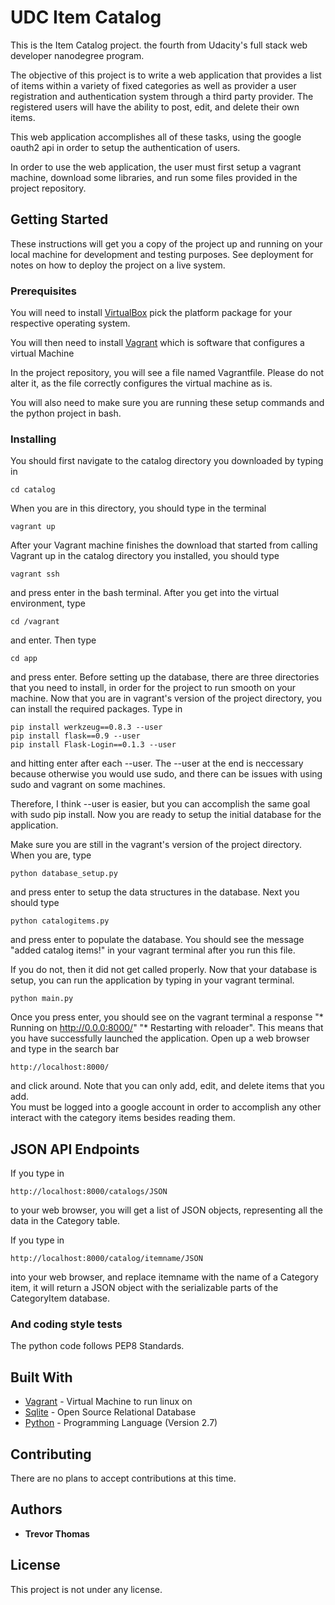 # UDC Item Catalog

This is the Item Catalog project. the fourth from Udacity's full stack web developer nanodegree program.  

The objective of this project is to write a web application that provides a list of items within a variety of fixed categories as well as provider a user registration and authentication system through a third party provider.  The registered users will have the ability to post, edit, and delete their own items.  

This web application accomplishes all of these tasks, using the google oauth2 api in order to setup the authentication of users.  

In order to use the web application, the user must first setup a vagrant machine, download some libraries, and run some files provided in the project repository.


## Getting Started
These instructions will get you a copy of the project up and running on your local machine for development and testing purposes. See deployment for notes on how to deploy the project on a live system.

### Prerequisites

You will need to install [VirtualBox](https://www.virtualbox.org/wiki/Downloads)
pick the platform package for your respective operating system.

You will then need to install [Vagrant](https://www.vagrantup.com/downloads.html)
which is software that configures a virtual Machine

In the project repository, you will see a file named Vagrantfile.  Please do not alter it, as the file correctly configures the virtual machine as is.

You will also need to make sure you are running these setup commands and the python project in bash.


### Installing

You should first navigate to the catalog directory you downloaded by typing in
```
cd catalog
```

When you are in this directory, you should type in the terminal
```
vagrant up
```



After your Vagrant machine finishes the download that started from calling Vagrant up in the catalog directory you installed,
you should type



```
vagrant ssh
```


and press enter in the bash terminal.  After you get into the virtual environment, type

```
cd /vagrant
```


and enter.  Then type
```
cd app
```


and press enter. Before setting up the database, there are three directories that you need to install, in order for the project to run smooth on your machine.  Now that you are in vagrant's version of the project directory, you can install the required packages. Type in


```
pip install werkzeug==0.8.3 --user
pip install flask==0.9 --user
pip install Flask-Login==0.1.3 --user
```


and hitting enter after each --user.  The --user at the end is neccessary because otherwise you would use sudo, and there can be issues with using sudo and vagrant on some machines.  


Therefore, I think --user is easier, but you can accomplish the same goal with sudo pip install.  Now you are ready to setup the initial database for the application.


Make sure you are still in the vagrant's version of the project directory.  When you are, type
```
python database_setup.py
```
and press enter to setup the data structures in the database.  Next you should type
```
python catalogitems.py
```
and press enter to populate the database.  You should see the message "added catalog items!" in your vagrant terminal after you run this file.  

If you do not, then it did not get called properly. Now that your database is setup, you can run the application by typing in your vagrant terminal.
```
python main.py
```
Once you press enter, you should see on the vagrant terminal a response
"* Running on http://0.0.0:8000/"
"* Restarting with reloader".
 This means that you have successfully launched the application.  Open up a web browser and type in the search bar
```
http://localhost:8000/
```
and click around.  Note that you can only add, edit, and delete items that you add.  
You must be logged into a google account in order to accomplish any other interact with the category items besides reading them.


## JSON API Endpoints

If you type in
```
http://localhost:8000/catalogs/JSON

```
to your web browser, you will get a list of JSON objects, representing all the data in the Category table.

If you type in
```
http://localhost:8000/catalog/itemname/JSON
```
into your web browser, and replace itemname with the name of a Category item, it will return a JSON object with the serializable parts of the CategoryItem database.

### And coding style tests

The python code follows PEP8 Standards.



## Built With

* [Vagrant](https://www.vagrantup.com/) - Virtual Machine to run linux on
* [Sqlite](https://www.sqlite.org/index.html) - Open Source Relational Database
* [Python](https://www.python.org/) - Programming Language (Version 2.7)

## Contributing

There are no plans to accept contributions at this time.

## Authors

* **Trevor Thomas**


## License

This project is not under any license.
